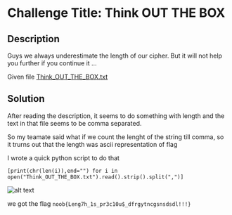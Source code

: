 # Challenge Title: Think OUT THE BOX

## Description
Guys we always underestimate the length of our cipher. But it will not help you further if you continue it ...

Given file [Think_OUT_THE_BOX.txt](https://raw.githubusercontent.com/AdityaSec/NoobCTF-0x1/master/Misc/Think%20OUT%20THE%20BOX/Think_OUT_THE_BOX.txt)

## Solution

After reading the description, it seems to do something with length and the text in that file seems to be comma separated.

So my teamate said what if we count the lenght of the string till comma, so it trurns out that the length was ascii representation of flag

I wrote a quick python script to do that

``` 
[print(chr(len(i)),end="") for i in open("Think_OUT_THE_BOX.txt").read().strip().split(",")]
```

![alt text](https://github.com/karma9874/CTF-Writeups/blob/master/NoobCTF_0x1/Images/think_decoded.JPG)

we got the flag `noob{Leng7h_1s_pr3c10u$_dfrgytncgsnsdsdl!!!}`